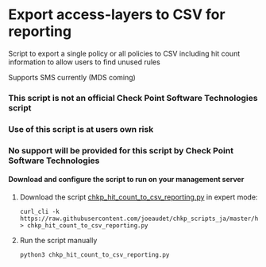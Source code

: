 # Export access-layers to CSV for reporting #

Script to export a single policy or all policies to CSV including hit count information to allow users to find unused rules

Supports SMS currently (MDS coming)

### This script is not an official Check Point Software Technologies script
### Use of this script is at users own risk
### No support will be provided for this script by Check Point Software Technologies

#### Download and configure the script to run on your management server
1. Download the script [chkp_hit_count_to_csv_reporting.py](https://raw.githubusercontent.com/joeaudet/chkp_scripts_ja/master/hit_count_reporting/chkp_hit_count_to_csv_reporting.py) in expert mode:
    ```
    curl_cli -k https://raw.githubusercontent.com/joeaudet/chkp_scripts_ja/master/hit_count_reporting/chkp_hit_count_to_csv_reporting.py > chkp_hit_count_to_csv_reporting.py
    ```
1. Run the script manually
    ```
    python3 chkp_hit_count_to_csv_reporting.py
    ```
